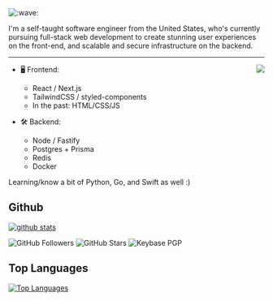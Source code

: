 
<img src="https://raw.githubusercontent.com/cnrad/cnrad/main/wave.svg" alt=":wave:" />

I'm a self-taught software engineer from the United States, who's currently pursuing full-stack web development to create stunning user experiences on the front-end, and scalable and secure infrastructure on the backend.

---

<a href="https://discord.com/users/1005921730918875177">
  <img src="https://lanyard-profile-readme.vercel.app/api/1005921730918875177?hideTimestamp=true&idleMessage=Just%20chillin'%20at%20the%20moment..." align="right" />
</a>

- 🖥️ Frontend:
  - React / Next.js
  - TailwindCSS / styled-components
  - In the past: HTML/CSS/JS

- 🛠 Backend:
  - Node / Fastify
  - Postgres + Prisma
  - Redis
  - Docker

Learning/know a bit of Python, Go, and Swift as well :)


## **Github**

[![github stats](https://github-readme-stats.vercel.app/api?7Kazumiii=anuraghazra&hide=contribs,prs)](https://github.com/7Kazumii)

![GitHub Followers](https://img.shields.io/github/followers/7Kazumii?color=aqua&label=Followers&style=for-the-badge)
![GitHub Stars](https://img.shields.io/github/stars/7Kazumii?affiliations=OWNER&color=aqua&style=for-the-badge)
![Keybase PGP](https://img.shields.io/keybase/pgp/7Kazumii?color=aqua&style=for-the-badge)


## **Top Languages**

[![Top Languages](https://github-readme-stats.vercel.app/api/top-langs/?username=7Kazumiii&show_icons=true&theme=radical&layout=compact)](https://github.com/7Kazumiii)
